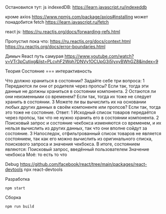 Остановился тут: 
  js indexedDB: 
    https://learn.javascript.ru/indexeddb

  кроме axios 
    https://www.npmjs.com/package/axios#installing
  может понадобится fetch
    https://learn.javascript.ru/fetch

  react js: 
    https://ru.reactjs.org/docs/forwarding-refs.html

Пропустил пока что:
  https://ru.reactjs.org/docs/context.html
  https://ru.reactjs.org/docs/error-boundaries.html

Димыч React путь самурая
  https://www.youtube.com/watch?v=VTr3pCutjxg&list=PLcvhF2Wqh7DNVy1OCUpG3i5lyxyBWhGZ8&index=9
  
Теория
  Состояние === интерактивность

  Что должно храниться в состоянии? Задайте себе три вопроса:
    1 Передаются ли они от родителя через пропсы? Если так, тогда эти данные не должны храниться в состоянии компонента.
    2 Остаются ли они неизменными со временем? Если так, тогда их тоже не следует хранить в состоянии.
    3 Можете ли вы вычислить их на основании любых других данных в своём компоненте или пропсов? Если так, тогда это тоже не состояние.
      Ответ:
        1 Исходный список товаров передаётся через пропсы, так что не нужно хранить его в состоянии компонента. 
        2 Поисковый запрос и состояние чекбокса изменяются со временем, и их нельзя вычислить из других данных, так что они вполне сойдут за состояние. 
        3 Напоследок, отфильтрованный список товаров не является состоянием, так как его можно вычислить из оригинального списка, поискового запроса и значения чекбокса.
          В итоге, состоянием являются:
            Поисковый запрос, введённый пользователем
            Значение чекбокса
              Моё: то есть то что
  
Debug 
  https://github.com/facebook/react/tree/main/packages/react-devtools
  npx react-devtools

Разработка
  ```
  npm start
  ```
Сборка
  ```
  npm run build
  ```